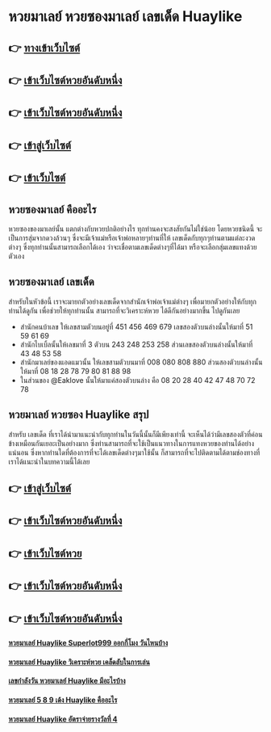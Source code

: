 # หวยมาเลย์ หวยซองมาเลย์ เลขเด็ด Huaylike

## 👉 [ทางเข้าเว็บไซต์](https://bit.ly/3xvdP05)
## 👉 [เข้าเว็บไซต์หวยอันดับหนึ่ง](https://bit.ly/3S7iptk)
## 👉 [เข้าเว็บไซต์หวยอันดับหนึ่ง](https://bit.ly/3S7iptk)
## 👉 [เข้าสู่เว็บไซต์](https://bit.ly/3S7iptk)
## 👉 [เข้าเว็บไซต์](https://bit.ly/3S7iptk)

## หวยซองมาเลย์ คืออะไร
หวยซองของมาเลย์นั้น แตกต่างกับหวยปกติอย่างไร ทุกท่านคงจะสงสัยกันไม่ใช่น้อย โดยหวยชนิดนี้ จะเป็นการสุ่มจากดวงล้วนๆ ซึ่งจะมีเจ้าแม่หรือเจ้าพ่อหลายๆท่านที่ให้ เลขเด็ดกับทุกๆท่านตามแต่ละงวดต่างๆ ซึ่งทุกท่านนั้นสามารถเลือกได้เอง ว่าจะเชื่อตามเลขเด็ดต่างๆที่ได้มา หรือจะเลือกสุ่มเลขแทงด้วยตัวเอง

## หวยซองมาเลย์ เลขเด็ด
สำหรับในหัวข้อนี้ เราจะมายกตัวอย่างเลขเด็ดจากสำนักเจ้าพ่อเจ้าแม่ต่างๆ เพื่อมายกตัวอย่างให้กับทุกท่านได้ดูกัน เพื่อช่วยให้ทุกท่านนั้น สามารถที่จะวิเคราะห์หวย ได้ดีกันอย่างมากขึ้น ไปดูกันเลย
- สำนักคนบ้าเลข ให้เลขสามตัวบนอยู่ที่ 451 456 469 679 เลขสองตัวบนล่างนั้นให้มาที่ 51 59 61 69
- สำนักไบเบิ้ลนั้นให้เลขมาที่ 3 ตัวบน 243 248 253 258 ส่วนเลขสองตัวบนล่างนั้นให้มาที่ 43 48 53 58 
- สำนักมาเลย์ของแอดแมวนั้น ให้เลขสามตัวบนมาที่ 008 080 808 880 ส่วนสองตัวบนล่างนั้นให้มาที่ 08 18 28 78 79 80 81 88 98 
- ในส่วนของ @Eaklove นั้นให้มาแค่สองตัวบนล่าง คือ 08 20 28 40 42 47 48 70 72 78 

## หวยมาเลย์ หวยซอง Huaylike สรุป
สำหรับ เลขเด็ด ที่เราได้นำมาแนะนำกับทุกท่านในวันนี้นั้นก็มีเพียงเท่านี้ จะเห็นได้ว่ามีเลขสองตัวที่ค่อนข้างเหมือนกันเยอะเป็นอย่างมาก ซึ่งท่านสามารถที่จะใช้เป็นแนวทางในการแทงหวยของท่านได้อย่างแน่นอน ซึ่งหากท่านใดที่ต้องการที่จะได้เลขเด็ดต่างๆมาใช้นั้น ก็สามารถที่จะไปติดตามได้ตามช่องทางที่เราได้แนะนำในบทความนี้ได้เลย

## 👉 [เข้าสู่เว็บไซต์](https://bit.ly/3xvdP05)
## 👉 [เข้าเว็บไซต์หวยอันดับหนึ่ง](https://bit.ly/3S7iptk)
## 👉 [เข้าเว็บไซต์หวย](https://bit.ly/3S7iptk)
## 👉 [เข้าเว็บไซต์หวยอันดับหนึ่ง](https://bit.ly/3S7iptk)
## 👉 [เข้าเว็บไซต์หวยอันดับหนึ่ง](https://bit.ly/3S7iptk)

#### [หวยมาเลย์ Huaylike Superlot999 ออกกี่โมง วันไหนบ้าง](https://atom.io/themes/หวยมาเลย์%20Huaylike%20Superlot999%20ออกกี่โมง%20วันไหนบ้าง)
#### [หวยมาเลย์ Huaylike วิเคราะห์หวย เคล็ดลับในการเล่น](https://atom.io/themes/หวยมาเลย์%20Huaylike%20วิเคราะห์หวย%20เคล็ดลับในการเล่น)
#### [เลขกำลังวัน หวยมาเลย์ Huaylike มีอะไรบ้าง](https://atom.io/themes/เลขกำลังวัน%20หวยมาเลย์%20Huaylike%20มีอะไรบ้าง)
#### [หวยมาเลย์ 5 8 9 เด้ง Huaylike คืออะไร](https://atom.io/themes/หวยมาเลย์%205%208%209%20เด้ง%20Huaylike%20คืออะไร)
#### [หวยมาเลย์ Huaylike อัตราจ่ายรางวัลที่ 4](https://atom.io/themes/หวยมาเลย์%20Huaylike%20อัตราจ่ายรางวัลที่%204)